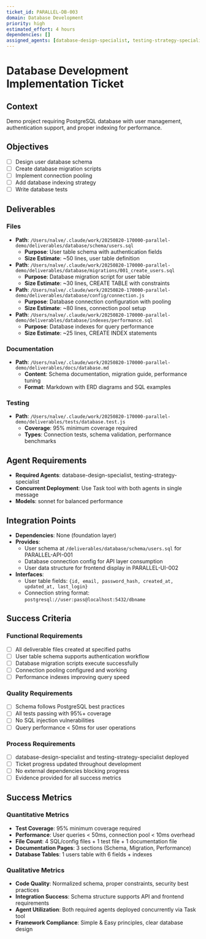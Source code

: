 ```yaml
---
ticket_id: PARALLEL-DB-003
domain: Database Development
priority: high
estimated_effort: 4 hours
dependencies: []
assigned_agents: [database-design-specialist, testing-strategy-specialist]
---
```


# Database Development Implementation Ticket

## Context
Demo project requiring PostgreSQL database with user management, authentication support, and proper indexing for performance.

## Objectives
- [ ] Design user database schema
- [ ] Create database migration scripts
- [ ] Implement connection pooling
- [ ] Add database indexing strategy
- [ ] Write database tests

## Deliverables
### Files
- **Path**: `/Users/nalve/.claude/work/20250820-170000-parallel-demo/deliverables/database/schema/users.sql`
  - **Purpose**: User table schema with authentication fields
  - **Size Estimate**: ~50 lines, user table definition
- **Path**: `/Users/nalve/.claude/work/20250820-170000-parallel-demo/deliverables/database/migrations/001_create_users.sql`
  - **Purpose**: Database migration script for user table
  - **Size Estimate**: ~30 lines, CREATE TABLE with constraints
- **Path**: `/Users/nalve/.claude/work/20250820-170000-parallel-demo/deliverables/database/config/connection.js`
  - **Purpose**: Database connection configuration with pooling
  - **Size Estimate**: ~80 lines, connection pool setup
- **Path**: `/Users/nalve/.claude/work/20250820-170000-parallel-demo/deliverables/database/indexes/performance.sql`
  - **Purpose**: Database indexes for query performance
  - **Size Estimate**: ~25 lines, CREATE INDEX statements

### Documentation
- **Path**: `/Users/nalve/.claude/work/20250820-170000-parallel-demo/deliverables/docs/database.md`
  - **Content**: Schema documentation, migration guide, performance tuning
  - **Format**: Markdown with ERD diagrams and SQL examples

### Testing
- **Path**: `/Users/nalve/.claude/work/20250820-170000-parallel-demo/deliverables/tests/database.test.js`
  - **Coverage**: 95% minimum coverage required
  - **Types**: Connection tests, schema validation, performance benchmarks

## Agent Requirements
- **Required Agents**: database-design-specialist, testing-strategy-specialist
- **Concurrent Deployment**: Use Task tool with both agents in single message
- **Models**: sonnet for balanced performance

## Integration Points
- **Dependencies**: None (foundation layer)
- **Provides**: 
  - User schema at `/deliverables/database/schema/users.sql` for PARALLEL-API-001
  - Database connection config for API layer consumption
  - User data structure for frontend display in PARALLEL-UI-002
- **Interfaces**: 
  - User table fields: `{id, email, password_hash, created_at, updated_at, last_login}`
  - Connection string format: `postgresql://user:pass@localhost:5432/dbname`

## Success Criteria
### Functional Requirements
- [ ] All deliverable files created at specified paths
- [ ] User table schema supports authentication workflow
- [ ] Database migration scripts execute successfully
- [ ] Connection pooling configured and working
- [ ] Performance indexes improving query speed

### Quality Requirements  
- [ ] Schema follows PostgreSQL best practices
- [ ] All tests passing with 95%+ coverage
- [ ] No SQL injection vulnerabilities
- [ ] Query performance < 50ms for user operations

### Process Requirements
- [ ] database-design-specialist and testing-strategy-specialist deployed
- [ ] Ticket progress updated throughout development
- [ ] No external dependencies blocking progress
- [ ] Evidence provided for all success metrics

## Success Metrics
### Quantitative Metrics
- **Test Coverage**: 95% minimum coverage required
- **Performance**: User queries < 50ms, connection pool < 10ms overhead
- **File Count**: 4 SQL/config files + 1 test file + 1 documentation file
- **Documentation Pages**: 3 sections (Schema, Migration, Performance)
- **Database Tables**: 1 users table with 6 fields + indexes

### Qualitative Metrics
- **Code Quality**: Normalized schema, proper constraints, security best practices
- **Integration Success**: Schema structure supports API and frontend requirements
- **Agent Utilization**: Both required agents deployed concurrently via Task tool
- **Framework Compliance**: Simple & Easy principles, clear database design